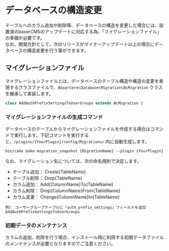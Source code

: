 # データベースの構造変更

テーブルへのカラム追加や削除等、データベースの構造を変更した場合には、設置済のbaserCMSのアップデートに対応する為、「マイグレーションファイル」の準備が必要です。  
なお、開発方針として、次のリリースがマイナーアップデート以上の場合にデータベースの構造変更を行う事ができます。

## マイグレーションファイル
マイグレーションファイルとは、データベースのテーブル構造や構造の変更を表現するクラスファイルで、`BaserCore\Database\Migration\BcMigration`
クラスを継承して実装します。

```php
class AddAuthPrefixSettingsToUserGroups extends BcMigration {
```

### マイグレーションファイルの生成コマンド

データベースのテーブルからマイグレーションファイルを作成する場合はコマンドで実行します。下記コマンドを実行すると、`/plugins/{YourPlugin}/config/Migrations/` 内に自動生成します。

```shell
bin/cake bake migration_snapshot {MigrationName} --plugin {YourPlugin}
```

なお、マイグレーション名については、次の命名規則で決定します。

- テーブル追加： Create{TableName}
- テーブル削除： Drop{TableName}
- カラム追加： Add{ColumnName}To{TableName}
- カラム削除： Drop{ColumnName}From{TableName}
- カラム変更： Change{ColumnName}In{TableName}

```shell
例） ユーザーグループテーブルに「auth_prefix_settings」フィールドを追加
AddAuthPrefixSettingsToUserGroups
```

### 初期データのメンテナンス
カラムの追加、削除を行う場合、インストール時に利用する初期データファイルのメンテナンスが必要となりますのでご注意ください。


